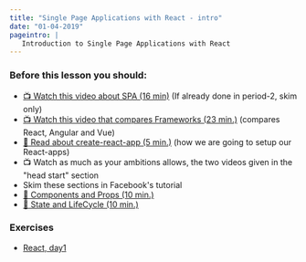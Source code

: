 ```yaml
---
title: "Single Page Applications with React - intro"
date: "01-04-2019"
pageintro: | 
   Introduction to Single Page Applications with React
---
```


### Before this lesson you should:

<!--BEGIN readings ##-->
- [:tv: Watch this video about SPA (16 min)]( https://www.youtube.com/watch?v=F_BYg2QGsC0) (If already done in period-2, skim only)
- [:tv: Watch this video that compares Frameworks (23 min.)](https://www.youtube.com/watch?v=SWZ_4YBFBhs) (compares React, Angular and Vue)
- [:book: Read about create-react-app (5 min.)](https://github.com/facebook/create-react-app/blob/master/README.md#creating-an-app) (how we are going to setup our React-apps)
- :tv: Watch as much as your ambitions allows, the two videos given in the "head start" section
- Skim these sections in Facebook's tutorial 
- [:book: Components and Props (10 min.)](https://reactjs.org/docs/components-and-props.html) 
- [:book: State and LifeCycle (10 min.)](https://reactjs.org/docs/state-and-lifecycle.html)

<!--END readings ##-->

### Exercises 
<!--BEGIN exercises ##-->
- [React, day1](https://docs.google.com/document/d/1dH72rmxTMjBY9qf4GVXGhUiMGqM-qBfGNtC0WwhMdhQ/edit?usp=sharing)
<!--END exercises ##-->
